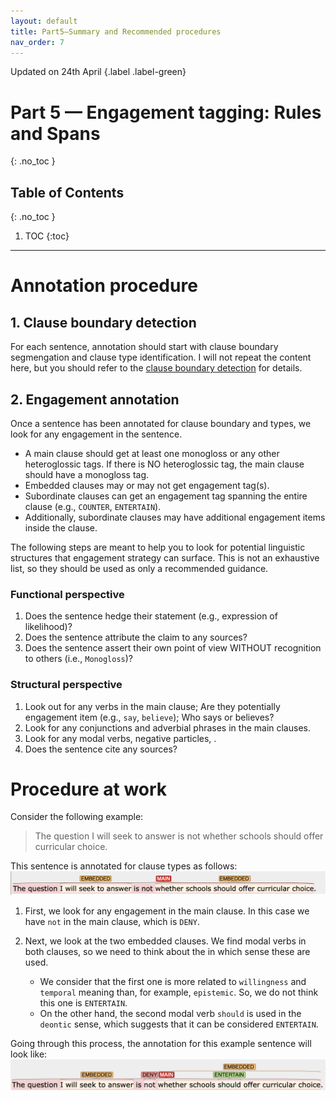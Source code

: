 ```yaml
---
layout: default
title: Part5—Summary and Recommended procedures
nav_order: 7
---
```


Updated on 24th April 
{.label .label-green}
# Part 5 — Engagement tagging: Rules and Spans
{: .no_toc }
## Table of Contents
{: .no_toc }

1. TOC
{:toc}

---
# Annotation procedure

## 1. Clause boundary detection

For each sentence, annotation should start with clause boundary segmengation and clause type identification.
I will not repeat the content here, but you should refer to the [clause boundary detection](3_Part2_Clause_boundary.md) for details.

## 2. Engagement annotation

Once a sentence has been annotated for clause boundary and types, we look for any engagement in the sentence.

- A main clause should get at least one monogloss or any other heteroglossic tags. If there is NO heteroglossic tag, the main clause should have a monogloss tag.
- Embedded clauses may or may not get engagement tag(s).
- Subordinate clauses can get an engagement tag spanning the entire clause (e.g., `COUNTER`, `ENTERTAIN`).
- Additionally, subordinate clauses may have additional engagement items inside the clause.

The following steps are meant to help you to look for potential linguistic structures that engagement strategy can surface. This is not an exhaustive list, so they should be used as only a recommended guidance.

### Functional perspective
1. Does the sentence hedge their statement (e.g., expression of likelihood)?
2. Does the sentence attribute the claim to any sources?
3. Does the sentence assert their own point of view WITHOUT recognition to others (i.e., `Monogloss`)?


### Structural perspective
1. Look out for any verbs in the main clause; Are they potentially engagement item (e.g., `say`, `believe`); Who says or believes?
2. Look for any conjunctions and adverbial phrases in the main clauses.
3. Look for any modal verbs, negative particles, .
4. Does the sentence cite any sources?


# Procedure at work 
Consider the following example:
> The question I will seek to answer is not whether schools should offer curricular choice.

This sentence is annotated for clause types as follows:
![example-clause](figures/Tutorial/example_clause_boundary.png)

1. First, we look for any engagement in the main clause. In this case we have `not` in the main clause, which is `DENY`.

2. Next, we look at the two embedded clauses. We find modal verbs in both clauses, so we need to think about the in which sense these are used.
   - We consider that the first one is more related to `willingness` and `temporal` meaning than, for example, `epistemic`. So, we do not think this one is `ENTERTAIN`. 
   - On the other hand, the second modal verb `should` is used in the `deontic` sense, which suggests that it can be considered `ENTERTAIN`.

Going through this process, the annotation for this example sentence will look like:
![example-annotated](figures/Tutorial/example1_annotated.png)
